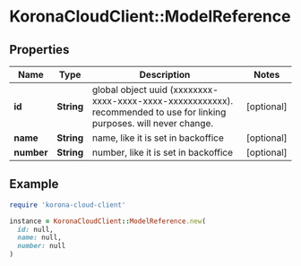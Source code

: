 # KoronaCloudClient::ModelReference

## Properties

| Name | Type | Description | Notes |
| ---- | ---- | ----------- | ----- |
| **id** | **String** | global object uuid (xxxxxxxx-xxxx-xxxx-xxxx-xxxxxxxxxxxx). recommended to use for linking purposes. will never change. | [optional] |
| **name** | **String** | name, like it is set in backoffice | [optional] |
| **number** | **String** | number, like it is set in backoffice | [optional] |

## Example

```ruby
require 'korona-cloud-client'

instance = KoronaCloudClient::ModelReference.new(
  id: null,
  name: null,
  number: null
)
```

